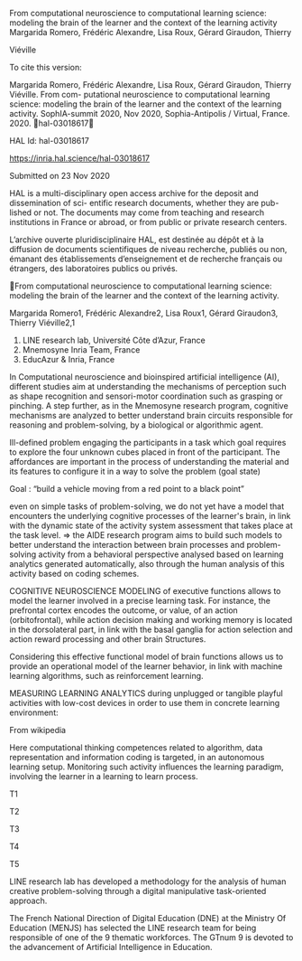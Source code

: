From computational neuroscience to computational
learning science: modeling the brain of the learner and
the context of the learning activity
Margarida Romero, Frédéric Alexandre, Lisa Roux, Gérard Giraudon, Thierry

Viéville

To cite this version:

Margarida Romero, Frédéric Alexandre, Lisa Roux, Gérard Giraudon, Thierry Viéville. From com-
putational neuroscience to computational learning science: modeling the brain of the learner and the
context of the learning activity. SophIA-summit 2020, Nov 2020, Sophia-Antipolis / Virtual, France.
2020. ￿hal-03018617￿

HAL Id: hal-03018617

https://inria.hal.science/hal-03018617

Submitted on 23 Nov 2020

HAL is a multi-disciplinary open access
archive for the deposit and dissemination of sci-
entific research documents, whether they are pub-
lished or not. The documents may come from
teaching and research institutions in France or
abroad, or from public or private research centers.

L’archive ouverte pluridisciplinaire HAL, est
destinée au dépôt et à la diffusion de documents
scientifiques de niveau recherche, publiés ou non,
émanant des établissements d’enseignement et de
recherche français ou étrangers, des laboratoires
publics ou privés.

From computational neuroscience to computational learning science:
modeling the brain of the learner and the context of the learning activity.

Margarida Romero1, Frédéric Alexandre2, Lisa Roux1, Gérard Giraudon3, Thierry Viéville2,1

1. LINE research lab, Université Côte d’Azur, France
2. Mnemosyne Inria Team, France
3. EducAzur & Inria, France

In Computational neuroscience 
and bioinspired artificial 
intelligence (AI), different studies aim 
at understanding the mechanisms of 
perception such as shape recognition and 
sensori-motor coordination such as 
grasping or pinching. A step further, as in 
the Mnemosyne research program, cognitive 
mechanisms are analyzed to better 
understand brain circuits responsible for 
reasoning and problem-solving, by a 
biological or algorithmic agent.

Ill-defined problem engaging the participants in 
a task which goal requires to explore the four 
unknown cubes placed in front of the participant. The 
affordances are important in the process of 
understanding the material and its features to 
configure it in a way to solve the problem (goal state)

Goal : “build a 
vehicle moving from 
a red point to a 
black point” 

even on simple tasks of problem-solving, we do not yet have a model that encounters the underlying 
cognitive processes of the learner's brain, in link with the dynamic state of the activity system 
assessment that takes place at the task level. ⇒ the AIDE research program aims to build such models to 
better understand the interaction between brain processes and problem-solving activity from a 
behavioral perspective analysed based on learning analytics generated automatically, also through the 
human analysis of this activity based on coding schemes.

COGNITIVE NEUROSCIENCE MODELING of executive functions allows to model the learner 
involved in a precise learning task. For instance, the prefrontal cortex encodes the 
outcome, or value, of an action (orbitofrontal), while action decision making and working 
memory is located in the dorsolateral part, in link with the basal ganglia for action 
selection and action reward processing and other brain
Structures.

Considering this effective functional model of brain
functions allows us to provide an operational model
of the learner behavior, in link with machine learning 
algorithms, such as reinforcement learning.

MEASURING LEARNING ANALYTICS during unplugged or tangible playful activities with 
low-cost devices in order to use them in concrete learning environment:

From wikipedia

Here computational thinking competences related to algorithm, data representation and 
information coding is targeted, in an autonomous learning setup.
Monitoring such activity influences the learning paradigm, involving the learner in a 
learning to learn process.

T1

T2

T3

T4

T5

LINE research lab has 
developed a methodology 
for the analysis of 
human creative 
problem-solving 
through a digital 
manipulative 
task-oriented approach. 

The French National 
Direction of Digital 
Education (DNE) at the 
Ministry Of Education 
(MENJS) has selected the 
LINE research team for 
being responsible of one 
of the 9 thematic 
workforces. The GTnum 9 
is devoted to the 
advancement of Artificial 
Intelligence in 
Education. 

 
